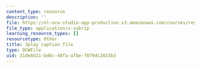 ```yaml
---
content_type: resource
description: ''
file: https://ol-ocw-studio-app-production.s3.amazonaws.com/courses/res-18-006-calculus-revisited-single-variable-calculus-fall-2010/31de8d21bd6c48faafbef079dc2023b3_GqVQTRb-QoA.srt
file_type: application/x-subrip
learning_resource_types: []
resourcetype: Other
title: 3play caption file
type: OCWFile
uid: 31de8d21-bd6c-48fa-afbe-f079dc2023b3
---
```

